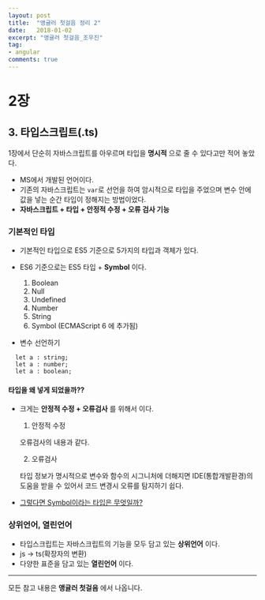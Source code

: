 ```yaml
---
layout: post
title:  "앵귤러 첫걸음 정리 2"
date:   2018-01-02
excerpt: "앵귤러 첫걸음_조우진"
tag:
- angular
comments: true
---
```


**2장**
===

## 3. 타입스크립트(.ts)

1장에서 단순히 자바스크립트를 아우르며 타입을 **명시적** 으로 줄 수 있다고만 적어 놓았다.
 - MS에서 개발된 언어이다.
 - 기존의 자바스크립트는 `var`로 선언을 하여 암시적으로 타입을 주었으며 변수 안에 값을 넣는 순간 타입이 정해지는 방법이었다.
 - **자바스크립트 + 타입 + 안정적 수정 + 오류 검사 기능**


### 기본적인 타입
 - 기본적인 타입으로 ES5 기준으로 5가지의 타입과 객체가 있다.
 - ES6 기준으로는 ES5 타입 + **Symbol** 이다.

    1. Boolean
    2. Null
    3. Undefined
    4. Number
    5. String
    6. Symbol (ECMAScript 6 에 추가됨)

- 변수 선언하기
 ```
   let a : string;
   let a : number;
   let a : boolean;
 ```

#### 타입을 왜 넣게 되었을까??
  - 크게는 **안정적 수정 + 오류검사** 를 위해서 이다.
    1. 안정적 수정

      오류검사의 내용과 같다.

    2. 오류검사

      타입 정보가 명시적으로 변수와 함수의 시그니처에 더해지면 IDE(통합개발환경)의 도움을 받을 수 있어서 코드 변경시 오류를 탐지하기 쉽다.

- [그렇다면 Symbol이라는 타입은 무엇일까?](https://github.com/SeonHyungJo/My_Study/blob/master/Angular/What_is_SymbolType)

### 상위언어, 열린언어
 - 타입스크립트는 자바스크립트의 기능을 모두 담고 있는 **상위언어** 이다.
 - js -> ts(확장자의 변환)
 - 다양한 표준을 담고 있는 **열린언어** 이다.

---
모든 참고 내용은 **앵귤러 첫걸음** 에서 나옵니다.
